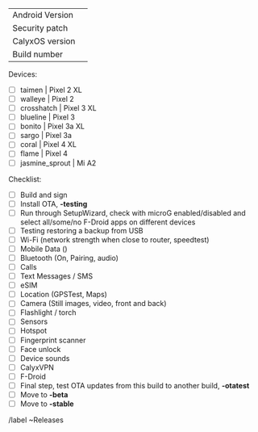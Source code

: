 |  |  |
| ------ | ------ |
| Android Version | |
| Security patch | |
| CalyxOS version | | 
| Build number | | 

Devices:
* [ ] taimen | Pixel 2 XL
* [ ] walleye | Pixel 2
* [ ] crosshatch | Pixel 3 XL
* [ ] blueline | Pixel 3
* [ ] bonito | Pixel 3a XL
* [ ] sargo | Pixel 3a
* [ ] coral | Pixel 4 XL
* [ ] flame | Pixel 4
* [ ] jasmine_sprout | Mi A2

Checklist:
* [ ] Build and sign
* [ ] Install OTA, **-testing**
* [ ] Run through SetupWizard, check with microG enabled/disabled and select all/some/no F-Droid apps on different devices
* [ ] Testing restoring a backup from USB
* [ ] Wi-Fi (network strength when close to router, speedtest)
* [ ] Mobile Data ()
* [ ] Bluetooth (On, Pairing, audio)
* [ ] Calls
* [ ] Text Messages / SMS
* [ ] eSIM
* [ ] Location (GPSTest, Maps)
* [ ] Camera (Still images, video, front and back)
* [ ] Flashlight / torch
* [ ] Sensors
* [ ] Hotspot
* [ ] Fingerprint scanner
* [ ] Face unlock
* [ ] Device sounds
* [ ] CalyxVPN
* [ ] F-Droid
* [ ] Final step, test OTA updates from this build to another build, **-otatest**
* [ ] Move to **-beta**
* [ ] Move to **-stable**

/label ~Releases
